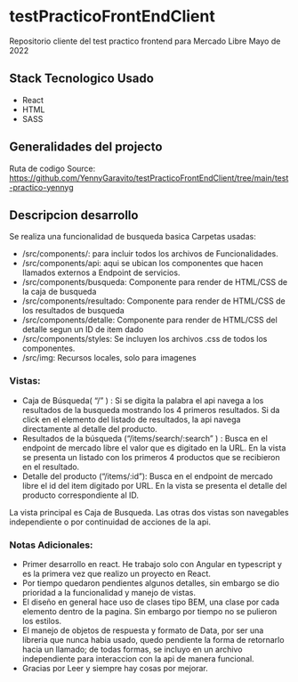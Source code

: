 # testPracticoFrontEndClient
Repositorio cliente del test practico frontend para Mercado Libre Mayo de 2022

## Stack Tecnologico Usado
* React
* HTML
* SASS

## Generalidades del projecto
Ruta de codigo Source:
https://github.com/YennyGaravito/testPracticoFrontEndClient/tree/main/test-practico-yennyg

## Descripcion desarrollo
Se realiza una funcionalidad de busqueda basica
Carpetas usadas:
* /src/components/: para incluir todos los archivos de Funcionalidades.
* /src/components/api: aqui se ubican los componentes que hacen llamados externos a Endpoint de servicios.
* /src/components/busqueda: Componente para render de HTML/CSS de la caja de busqueda
* /src/components/resultado: Componente para render de HTML/CSS de los resultados de busqueda
* /src/components/detalle: Componente para render de HTML/CSS del detalle segun un ID de item dado
* /src/components/styles: Se incluyen los archivos .css de todos los componentes.
* /src/img: Recursos locales, solo para imagenes
### Vistas:

* Caja de Búsqueda( “/” ) : Si se digita la palabra el api navega a los resultados de la busqueda mostrando los 4 primeros resultados. Si da click en el elemento del listado de resultados, la api navega directamente al detalle del producto.
* Resultados de la búsqueda (“/items/search/:search” ) : Busca en el endpoint de mercado libre el valor que es digitado en la URL. En la vista se presenta un listado con los primeros 4 productos que se recibieron en el resultado.
* Detalle del producto (“/items/:id”): Busca en el endpoint de mercado libre el id del item digitado por URL. En la vista se presenta el detalle del producto correspondiente al ID.

La vista principal es Caja de Busqueda.
Las otras dos vistas son navegables independiente o por continuidad de acciones de la api.


### Notas Adicionales:

* Primer desarrollo en react. He trabajo solo con Angular en typescript y es la primera vez que realizo un proyecto en React.
* Por tiempo quedaron pendientes algunos detalles, sin embargo se dio prioridad a la funcionalidad y manejo de vistas. 
* El diseño en general hace uso de clases tipo BEM, una clase por cada elemento dentro de la pagina. Sin embargo por tiempo no se pulieron los estilos.
* El manejo de objetos de respuesta y formato de Data, por ser una libreria que nunca habia usado, quedo pendiente la forma de retornarlo hacia un llamado; de todas formas, se incluyo en un archivo independiente para interaccion con la api de manera funcional.
* Gracias por Leer y siempre hay cosas por mejorar.
